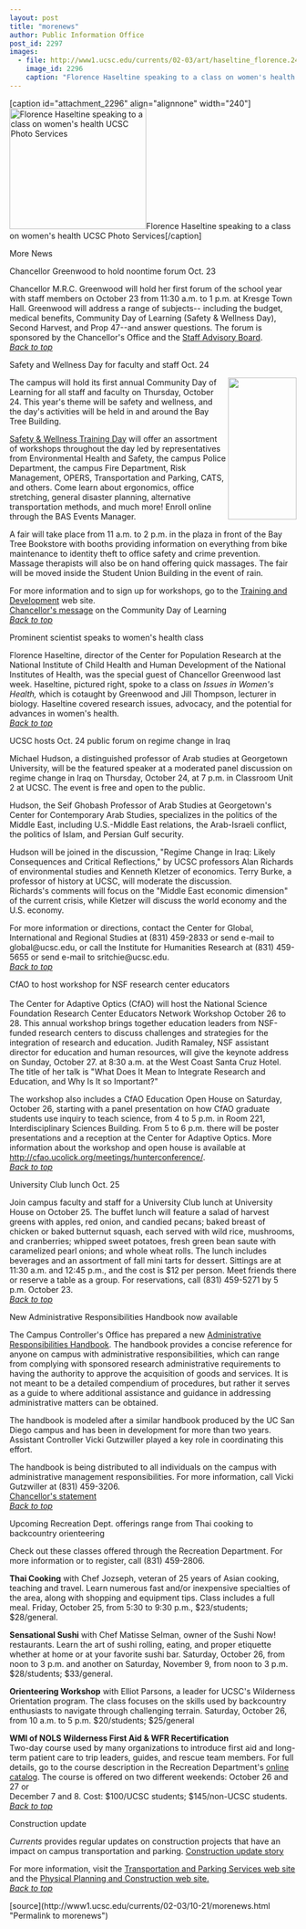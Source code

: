 ```yaml
---
layout: post
title: "morenews"
author: Public Information Office
post_id: 2297
images:
  - file: http://www1.ucsc.edu/currents/02-03/art/haseltine_florence.240.jpg
    image_id: 2296
    caption: "Florence Haseltine speaking to a class on women's health UCSC Photo Services"
---
```


[caption id="attachment_2296" align="alignnone" width="240"]<a href="http://localhost/mysite/wp-content/uploads/2002/10/haseltine_florence.240.jpg"><img class="size-full wp-image-2296" src="http://localhost/mysite/wp-content/uploads/2002/10/haseltine_florence.240.jpg" alt="Florence Haseltine speaking to a class on women's health UCSC Photo Services" width="240" height="212" /></a>Florence Haseltine speaking to a class on women's health UCSC Photo Services[/caption]
<p class="pagehead">
  More News
</p>
<p class="sectionhead">
  <a name="greenwood" id="greenwood"></a>Chancellor Greenwood to hold noontime forum Oct. 23
</p>
<p>
  Chancellor M.R.C. Greenwood will hold her first forum of the school year with staff members on October 23 from 11:30 a.m. to 1 p.m. at Kresge Town Hall. Greenwood will address a range of subjects-- including the budget, medical benefits, Community Day of Learning (Safety &amp; Wellness Day), Second Harvest, and Prop 47--and answer questions. The forum is sponsored by the Chancellor's Office and the <a href="http://sab.ucsc.edu/">Staff Advisory Board</a>.<br>
  <a href="#greenwood"><i>Back to top</i></a>
</p>
<p class="sectionhead">
  <a name="safety" id="safety"></a>Safety and Wellness Day for faculty and staff Oct. 24<br>
</p>
<p>
  <img align="right" height="249" src="../art/wellness_art.120.jpg" width="120" alt="">The campus will hold its first annual Community Day of Learning for all staff and faculty on Thursday, October 24. This year's theme will be safety and wellness, and the day's activities will be held in and around the Bay Tree Building.
</p>
<p>
  <a href="http://www2.ucsc.edu/train-dev/td/SafetyWellnessDay.htm">Safety &amp; Wellness Training Day</a> will offer an assortment of workshops throughout the day led by representatives from Environmental Health and Safety, the campus Police Department, the campus Fire Department, Risk Management, OPERS, Transportation and Parking, CATS, and others. Come learn about ergonomics, office stretching, general disaster planning, alternative transportation methods, and much more! Enroll online through the BAS Events Manager.<br>
</p>
<p>
  A fair will take place from 11 a.m. to 2 p.m. in the plaza in front of the Bay Tree Bookstore with booths providing information on everything from bike maintenance to identity theft to office safety and crime prevention. Massage therapists will also be on hand offering quick massages. The fair will be moved inside the Student Union Building in the event of rain.<br>
</p>
<p>
  For more information and to sign up for workshops, go to the <a href="http://www2.ucsc.edu/train-dev">Training and Development</a> web site.<br>
  <a href="http://www.ucsc.edu/news_events/messages/02-03/10-03.wellness.html">Chancellor's message</a> on the Community Day of Learning<br>
  <a href="#greenwood"><i>Back to top</i></a>
</p>
<p class="sectionhead">
  <a name="health" id="health"></a>Prominent scientist speaks to women's health class
</p>
<p>
  Florence Haseltine, director of the Center for Population Research at the National Institute of Child Health and Human Development of the National Institutes of Health, was the special guest of Chancellor Greenwood last week. Haseltine, pictured right, spoke to a class on <i>Issues in Women's Health,</i> which is cotaught by Greenwood and Jill Thompson, lecturer in biology. Haseltine covered research issues, advocacy, and the potential for advances in women's health.<font color="#666666"><br></font><a href="#greenwood"><i>Back to top</i></a>
</p>
<p class="sectionhead">
  <a name="Iraq" id="Iraq"></a>UCSC hosts Oct. 24 public forum on regime change in Iraq
</p>
<p>
  Michael Hudson, a distinguished professor of Arab studies at Georgetown University, will be the featured speaker at a moderated panel discussion on regime change in Iraq on Thursday, October 24, at 7 p.m. in Classroom Unit 2 at UCSC. The event is free and open to the public.<br>
</p>
<p>
  Hudson, the Seif Ghobash Professor of Arab Studies at Georgetown's Center for Contemporary Arab Studies, specializes in the politics of the Middle East, including U.S.-Middle East relations, the Arab-Israeli conflict, the politics of Islam, and Persian Gulf security.<br>
</p>
<p>
  Hudson will be joined in the discussion, "Regime Change in Iraq: Likely Consequences and Critical Reflections," by UCSC professors Alan Richards of environmental studies and Kenneth Kletzer of economics. Terry Burke, a professor of history at UCSC, will moderate the discussion.<br>
  Richards's comments will focus on the "Middle East economic dimension" of the current crisis, while Kletzer will discuss the world economy and the U.S. economy.<br>
</p>
<p>
  For more information or directions, contact the Center for Global, International and Regional Studies at (831) 459-2833 or send e-mail to global@ucsc.edu, or call the Institute for Humanities Research at (831) 459-5655 or send e-mail to sritchie@ucsc.edu.<br>
  <a href="#greenwood"><i>Back to top</i></a> <a href="#vote"></a> <a href="#bike"></a>
</p>
<p>
  <span class="sectionhead"><a name="workshop" id="workshop"></a>CfAO to host workshop for NSF research center educators</span><br>
  <br>
  The Center for Adaptive Optics (CfAO) will host the National Science Foundation Research Center Educators Network Workshop October 26 to 28. This annual workshop brings together education leaders from NSF-funded research centers to discuss challenges and strategies for the integration of research and education. Judith Ramaley, NSF assistant director for education and human resources, will give the keynote address on Sunday, October 27. at 8:30 a.m. at the West Coast Santa Cruz Hotel. The title of her talk is "What Does It Mean to Integrate Research and Education, and Why Is It so Important?"<br>
</p>
<p>
  The workshop also includes a CfAO Education Open House on Saturday, October 26, starting with a panel presentation on how CfAO graduate students use inquiry to teach science, from 4 to 5 p.m. in Room 221, Interdisciplinary Sciences Building. From 5 to 6 p.m. there will be poster presentations and a reception at the Center for Adaptive Optics. More information about the workshop and open house is available at <a href="http://cfao.ucolick.org/meetings/hunterconference/">http://cfao.ucolick.org/meetings/hunterconference/</a>.<br>
  <a href="#greenwood"><i>Back to top</i></a> <a href="#vote"></a>
</p>
<p class="sectionhead">
  <a name="lunch" id="lunch"></a>University Club lunch Oct. 25
</p>
<p>
  Join campus faculty and staff for a University Club lunch at University House on October 25. The buffet lunch will feature a salad of harvest greens with apples, red onion, and candied pecans; baked breast of chicken or baked butternut squash, each served with wild rice, mushrooms, and cranberries; whipped sweet potatoes, fresh green bean saute with caramelized pearl onions; and whole wheat rolls. The lunch includes beverages and an assortment of fall mini tarts for dessert. Sittings are at 11:30 a.m. and 12:45 p.m., and the cost is $12 per person. Meet friends there or reserve a table as a group. For reservations, call (831) 459-5271 by 5 p.m. October 23.<br>
  <a href="#greenwood"><i>Back to top</i></a> <a href="#traffic"></a>
</p>
<p>
  <span class="sectionhead"><a name="handbook" id="handbook"></a>New Administrative Responsibilities Handbook now available</span>
</p>
<p>
  The Campus Controller's Office has prepared a new <a href="http://www.ucsc.edu/finaff/cc/ARH/Htoc.htm">Administrative Responsibilities Handbook</a>. The handbook provides a concise reference for anyone on campus with administrative responsibilities, which can range from complying with sponsored research administrative requirements to having the authority to approve the acquisition of goods and services. It is not meant to be a detailed compendium of procedures, but rather it serves as a guide to where additional assistance and guidance in addressing administrative matters can be obtained.<br>
</p>
<p>
  The handbook is modeled after a similar handbook produced by the UC San Diego campus and has been in development for more than two years. Assistant Controller Vicki Gutzwiller played a key role in coordinating this effort.
</p>
<p>
  The handbook is being distributed to all individuals on the campus with administrative management responsibilities. For more information, call Vicki Gutzwiller at (831) 459-3206.<br>
  <a href="http://www.ucsc.edu/finaff/cc/ARH/Hindex.htm">Chancellor's statement</a><br>
  <a href="#greenwood"><i>Back to top</i></a>
</p>
<p class="sectionhead">
  <a name="classes" id="classes"></a>Upcoming Recreation Dept. offerings range from Thai cooking to backcountry orienteering
</p>
<p>
  Check out these classes offered through the Recreation Department. For more information or to register, call (831) 459-2806.<br>
</p>
<p>
  <b>Thai Cooking</b> with Chef Jozseph, veteran of 25 years of Asian cooking, teaching and travel. Learn numerous fast and/or inexpensive specialties of the area, along with shopping and equipment tips. Class includes a full meal. Friday, October 25, from 5:30 to 9:30 p.m., $23/students; $28/general.
</p>
<p>
  <b>Sensational Sushi</b> with Chef Matisse Selman, owner of the Sushi Now! restaurants. Learn the art of sushi rolling, eating, and proper etiquette whether at home or at your favorite sushi bar. Saturday, October 26, from noon to 3 p.m. and another on Saturday, November 9, from noon to 3 p.m. $28/students; $33/general.<br>
</p>
<p>
  <b>Orienteering Workshop</b> with Elliot Parsons, a leader for UCSC's Wilderness Orientation program. The class focuses on the skills used by backcountry enthusiasts to navigate through challenging terrain. Saturday, October 26, from 10 a.m. to 5 p.m. $20/students; $25/general
</p>
<p>
  <b>WMI of NOLS Wilderness First Aid &amp; WFR Recertification</b><br>
  Two-day course used by many organizations to introduce first aid and long-term patient care to trip leaders, guides, and rescue team members. For full details, go to the course description in the Recreation Department's <a href="http://www.ucsc.edu/opers/rec/firstaid.html#wfa">online catalog</a>. The course is offered on two different weekends: October 26 and 27 or<br>
  December 7 and 8. Cost: $100/UCSC students; $145/non-UCSC students.<br>
  <a href="#greenwood"><i>Back to top</i></a>
</p>
<p class="sectionhead">
  <a name="Construction" id="Construction"></a>Construction update
</p>
<p>
  <i>Currents</i> provides regular updates on construction projects that have an impact on campus transportation and parking. <a href="../../construction.html">Construction update story</a>
</p>
<p>
  For more information, visit the <a href="http://www2.ucsc.edu/taps/">Transportation and Parking Services web site</a> and the <a href="http://www2.ucsc.edu/ppc/">Physical Planning and Construction web site.<br></a><a href="#greenwood"><i>Back to top</i></a>
</p>
<p>

</p>
[source](http://www1.ucsc.edu/currents/02-03/10-21/morenews.html "Permalink to morenews")
